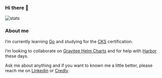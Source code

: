 ### Hi there 👋

<img src="https://github-readme-stats.vercel.app/api?username=thyarles&show_icons=true&theme=light&count_private=true" alt="stats">

### About me

I’m currently learning [Go](https://golang.org/) and studying for the [CKS](https://www.youracclaim.com/org/the-linux-foundation/badge/cks-certified-kubernetes-security-specialist) certification.

I’m looking to collaborate on [Gravitee Helm Charts](https://github.com/gravitee-io/helm-charts) and for help with [Harbor](https://github.com/goharbor/harbor) these days.

Ask me about anything and if you want to known me a little better, please reach me on [Linkedin](https://www.linkedin.com/in/thyarles) or [Credly](https://www.credly.com/users/thyarles/badges).
